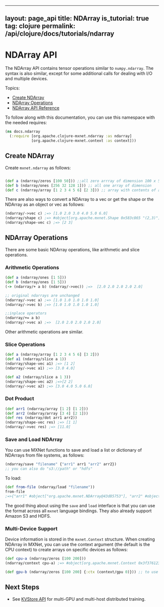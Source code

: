 <!--- Licensed to the Apache Software Foundation (ASF) under one -->
<!--- or more contributor license agreements.  See the NOTICE file -->
<!--- distributed with this work for additional information -->
<!--- regarding copyright ownership.  The ASF licenses this file -->
<!--- to you under the Apache License, Version 2.0 (the -->
<!--- "License"); you may not use this file except in compliance -->
<!--- with the License.  You may obtain a copy of the License at -->

<!---   http://www.apache.org/licenses/LICENSE-2.0 -->

<!--- Unless required by applicable law or agreed to in writing, -->
<!--- software distributed under the License is distributed on an -->
<!--- "AS IS" BASIS, WITHOUT WARRANTIES OR CONDITIONS OF ANY -->
<!--- KIND, either express or implied.  See the License for the -->
<!--- specific language governing permissions and limitations -->
<!--- under the License. -->
---
layout: page_api
title: NDArray
is_tutorial: true
tag: clojure
permalink: /api/clojure/docs/tutorials/ndarray
---

# NDArray API


The NDArray API contains tensor operations similar to `numpy.ndarray`. The syntax is also similar, except for some additional calls for dealing with I/O and multiple devices.

Topics:

* [Create NDArray](#create-ndarray)
* [NDArray Operations](#ndarray-operations)
* [NDArray API Reference](http://mxnet.incubator.apache.org/api/clojure/docs/org.apache.clojure-mxnet.ndarray.html)

To follow along with this documentation, you can use this namespace with the needed requires:

```clojure
(ns docs.ndarray
  (:require [org.apache.clojure-mxnet.ndarray :as ndarray]
            [org.apache.clojure-mxnet.context :as context]))
```


## Create NDArray

Create `mxnet.ndarray` as follows:

```clojure

(def a (ndarray/zeros [100 50])) ;;all zero arrray of dimension 100 x 50
(def b (ndarray/ones [256 32 128 1])) ;; all one array of dimension
(def c (ndarray/array [1 2 3 4 5 6] [2 3])) ;; array with contents of a shape 2 x 3
```

There are also ways to convert a NDArray to a vec or get the shape or the NDArray as an object or vec as follows:

```clojure
(ndarray/->vec c) ;=> [1.0 2.0 3.0 4.0 5.0 6.0]
(ndarray/shape c) ;=> #object[org.apache.mxnet.Shape 0x583c865 "(2,3)"]
(ndarray/shape-vec c) ;=> [2 3]
```


## NDArray Operations

There are some basic NDArray operations, like arithmetic and slice operations.

### Arithmetic Operations

```clojure
(def a (ndarray/ones [1 5]))
(def b (ndarray/ones [1 5]))
(-> (ndarray/+ a b) (ndarray/->vec)) ;=>  [2.0 2.0 2.0 2.0 2.0]

;; original ndarrays are unchanged
(ndarray/->vec a) ;=> [1.0 1.0 1.0 1.0 1.0]
(ndarray/->vec b) ;=> [1.0 1.0 1.0 1.0 1.0]

;;inplace operators
(ndarray/+= a b)
(ndarray/->vec a) ;=>  [2.0 2.0 2.0 2.0 2.0]
```

Other arithmetic operations are similar.


### Slice Operations

```clojure
(def a (ndarray/array [1 2 3 4 5 6] [3 2]))
(def a1 (ndarray/slice a 1))
(ndarray/shape-vec a1) ;=> [1 2]
(ndarray/->vec a1) ;=> [3.0 4.0]

(def a2 (ndarray/slice a 1 3))
(ndarray/shape-vec a2) ;=>[2 2]
(ndarray/->vec a2) ;=> [3.0 4.0 5.0 6.0]
```

### Dot Product

```clojure
(def arr1 (ndarray/array [1 2] [1 2]))
(def arr2 (ndarray/array [3 4] [2 1]))
(def res (ndarray/dot arr1 arr2))
(ndarray/shape-vec res) ;=> [1 1]
(ndarray/->vec res) ;=> [11.0]
```

### Save and Load NDArray

You can use MXNet functions to save and load a list or dictionary of NDArrays from file systems, as follows:

```clojure
(ndarray/save "filename" {"arr1" arr1 "arr2" arr2})
;; you can also do "s3://path" or "hdfs"
```

To load:

```clojure
(def from-file (ndarray/load "filename"))
from-file
;=>{"arr1" #object["org.apache.mxnet.NDArray@43d85753"], "arr2" #object["org.apache.mxnet.NDArray@5c93def4"]}
```

The good thing about using the `save` and `load` interface is that you can use the format across all `mxnet` language bindings. They also already support Amazon S3 and HDFS.

### Multi-Device Support

Device information is stored in the `mxnet.Context` structure. When creating NDArray in MXNet, you can use the context argument (the default is the CPU context) to create arrays on specific devices as follows:

```clojure
(def cpu-a (ndarray/zeros [100 200]))
(ndarray/context cpu-a) ;=> #object[org.apache.mxnet.Context 0x3f376123 "cpu(0)"]

(def gpu-b (ndarray/zeros [100 200] {:ctx (context/gpu 0)})) ;; to use with gpu

```

## Next Steps
* See [KVStore API](kvstore.md) for multi-GPU and multi-host distributed training.
